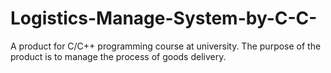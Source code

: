 # Logistics-Manage-System-by-C-C-
A product for C/C++ programming course at university. The purpose of the product is to manage the process of goods delivery. 
